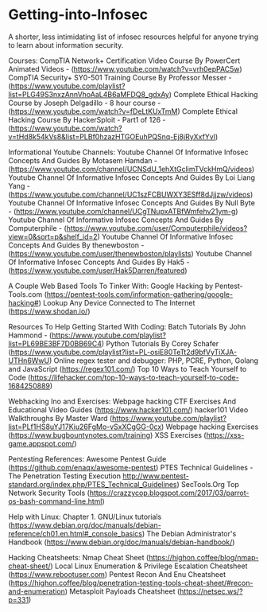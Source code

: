 # Getting-into-Infosec
A shorter, less intimidating list of infosec resources helpful for anyone trying to learn about information security.

Courses:
CompTIA Network+ Certification Video Course By PowerCert Animated Videos - (https://www.youtube.com/watch?v=vrh0epPAC5w)
CompTIA Security+ SY0-501 Training Course By Professor Messer - (https://www.youtube.com/playlist?list=PLG49S3nxzAnnVhoAaL4B6aMFDQ8_gdxAy)
Complete Ethical Hacking Course by Joseph Delgadillo - 8 hour course - (https://www.youtube.com/watch?v=fDeLtKUxTmM)
Complete Ethical Hacking Course By HackerSploit - Part1 of 126 - (https://www.youtube.com/watch?v=tHd8k54kVs8&list=PLBf0hzazHTGOEuhPQSnq-Ej8jRyXxfYvl)


Informational Youtube Channels:
Youtube Channel Of Informative Infosec Concepts And Guides By Motasem Hamdan - (https://www.youtube.com/channel/UCNSdU_1ehXtGclimTVckHmQ/videos)
Youtube Channel Of Informative Infosec Concepts And Guides By Loi Liang Yang - (https://www.youtube.com/channel/UC1szFCBUWXY3ESff8dJjjzw/videos)
Youtube Channel Of Informative Infosec Concepts And Guides By Null Byte - (https://www.youtube.com/channel/UCgTNupxATBfWmfehv21ym-g)
Youtube Channel Of Informative Infosec Concepts And Guides By Computerphile - (https://www.youtube.com/user/Computerphile/videos?view=0&sort=p&shelf_id=2)
Youtube Channel Of Informative Infosec Concepts And Guides By thenewboston - (https://www.youtube.com/user/thenewboston/playlists)
Youtube Channel Of Informative Infosec Concepts And Guides By Hak5 - (https://www.youtube.com/user/Hak5Darren/featured)


A Couple Web Based Tools To Tinker With:
Google Hacking by Pentest-Tools.com (https://pentest-tools.com/information-gathering/google-hacking#)
Lookup Any Device Connected to The Internet (https://www.shodan.io/)

Resources To Help Getting Started With Coding:
Batch Tutorials By John Hammond - (https://www.youtube.com/playlist?list=PL69BE3BF7D0BB69C4)
Python Tutorials By Corey Schafer (https://www.youtube.com/playlist?list=PL-osiE80TeTt2d9bfVyTiXJA-UTHn6WwU)
Online regex tester and debugger: PHP, PCRE, Python, Golang and JavaScript (https://regex101.com/)
Top 10 Ways to Teach Yourself to Code (https://lifehacker.com/top-10-ways-to-teach-yourself-to-code-1684250889)

Webhacking Ino and Exercises:
Webpage hacking CTF Exercises And Educational Video Guides (https://www.hacker101.com/)
hacker101 Video Walkthroughs By Master Ward (https://www.youtube.com/playlist?list=PLf1HS8uYJ17Kiu26FgMo-vSxXCgGG-0cx)
Webpage hacking Exercises (https://www.bugbountynotes.com/training)
XSS Exercises (https://xss-game.appspot.com/)

Pentesting References:
Awesome Pentest Guide (https://github.com/enaqx/awesome-pentest)
PTES Technical Guidelines - The Penetration Testing Execution http://www.pentest-standard.org/index.php/PTES_Technical_Guidelines)
SecTools.Org Top Network Security Tools (https://crazzycop.blogspot.com/2017/03/parrot-os-bash-command-line.html)

Help with Linux:
Chapter 1. GNU/Linux tutorials (https://www.debian.org/doc/manuals/debian-reference/ch01.en.html#_console_basics)
The Debian Administrator's Handbook (https://www.debian.org/doc/manuals/debian-handbook/)

Hacking Cheatsheets:
Nmap Cheat Sheet (https://highon.coffee/blog/nmap-cheat-sheet/)
Local Linux Enumeration & Privilege Escalation Cheatsheet (https://www.rebootuser.com)
Pentest Recon And Enu Cheatsheet (https://highon.coffee/blog/penetration-testing-tools-cheat-sheet/#recon-and-enumeration)
Metasploit Payloads Cheatsheet (https://netsec.ws/?p=331)

